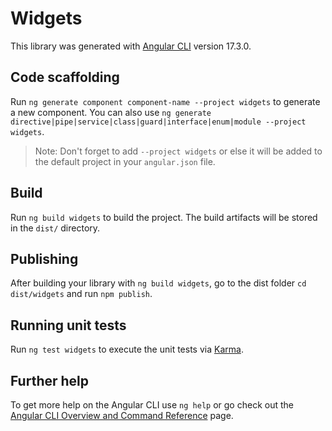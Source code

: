 # Widgets

This library was generated with [Angular CLI](https://github.com/angular/angular-cli) version 17.3.0.

## Code scaffolding

Run `ng generate component component-name --project widgets` to generate a new component. You can also use `ng generate directive|pipe|service|class|guard|interface|enum|module --project widgets`.
> Note: Don't forget to add `--project widgets` or else it will be added to the default project in your `angular.json` file. 

## Build

Run `ng build widgets` to build the project. The build artifacts will be stored in the `dist/` directory.

## Publishing

After building your library with `ng build widgets`, go to the dist folder `cd dist/widgets` and run `npm publish`.

## Running unit tests

Run `ng test widgets` to execute the unit tests via [Karma](https://karma-runner.github.io).

## Further help

To get more help on the Angular CLI use `ng help` or go check out the [Angular CLI Overview and Command Reference](https://angular.io/cli) page.
